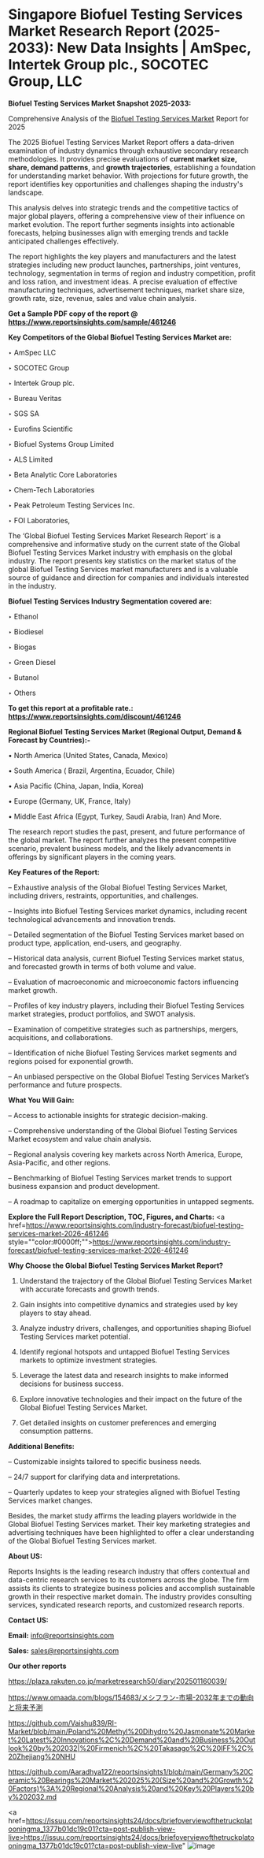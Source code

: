 # Singapore Biofuel Testing Services Market Research Report (2025-2033): New Data Insights | AmSpec, Intertek Group plc., SOCOTEC Group, LLC

<strong>Biofuel Testing Services Market Snapshot 2025-2033:</strong>

Comprehensive Analysis of the <a href=https://www.reportsinsights.com/sample/461246>Biofuel Testing Services Market</a> Report for 2025

The 2025 Biofuel Testing Services Market Report offers a data-driven examination of industry dynamics through exhaustive secondary research methodologies. It provides precise evaluations of <strong>current market size, share, demand patterns</strong>, and <strong>growth trajectories</strong>, establishing a foundation for understanding market behavior. With projections for future growth, the report identifies key opportunities and challenges shaping the industry's landscape.

This analysis delves into strategic trends and the competitive tactics of major global players, offering a comprehensive view of their influence on market evolution. The report further segments insights into actionable forecasts, helping businesses align with emerging trends and tackle anticipated challenges effectively.

The report highlights the key players and manufacturers and the latest strategies including new product launches, partnerships, joint ventures, technology, segmentation in terms of region and industry competition, profit and loss ration, and investment ideas. A precise evaluation of effective manufacturing techniques, advertisement techniques, market share size, growth rate, size, revenue, sales and value chain analysis.

<strong>Get a Sample PDF copy of the report @ <a href=https://www.reportsinsights.com/sample/461246 style=color:#0000ff;>https://www.reportsinsights.com/sample/461246</a></strong>

<strong>Key Competitors of the Global Biofuel Testing Services Market are:</strong>

‣ AmSpec LLC

‣ SOCOTEC Group

‣ Intertek Group plc.

‣ Bureau Veritas

‣ SGS SA

‣ Eurofins Scientific

‣ Biofuel Systems Group Limited

‣ ALS Limited

‣ Beta Analytic Core Laboratories

‣ Chem-Tech Laboratories

‣ Peak Petroleum Testing Services Inc.

‣ FOI Laboratories,

The ‘Global Biofuel Testing Services Market Research Report’ is a comprehensive and informative study on the current state of the Global Biofuel Testing Services Market industry with emphasis on the global industry. The report presents key statistics on the market status of the global Biofuel Testing Services market manufacturers and is a valuable source of guidance and direction for companies and individuals interested in the industry.

<strong>Biofuel Testing Services Industry Segmentation covered are:</strong>

‣ Ethanol

‣ Biodiesel

‣ Biogas

‣ Green Diesel

‣ Butanol

‣ Others

<strong>To get this report at a profitable rate.: <a href=https://www.reportsinsights.com/discount/461246 style=color:#0000ff;>https://www.reportsinsights.com/discount/461246</a></strong>

<strong>Regional Biofuel Testing Services Market (Regional Output, Demand &amp; Forecast by Countries):-</strong>

• North America (United States, Canada, Mexico)

• South America ( Brazil, Argentina, Ecuador, Chile)

• Asia Pacific (China, Japan, India, Korea)

• Europe (Germany, UK, France, Italy)

• Middle East Africa (Egypt, Turkey, Saudi Arabia, Iran) And More.

The research report studies the past, present, and future performance of the global market. The report further analyzes the present competitive scenario, prevalent business models, and the likely advancements in offerings by significant players in the coming years.

<strong>Key Features of the Report:</strong>

– Exhaustive analysis of the Global Biofuel Testing Services Market, including drivers, restraints, opportunities, and challenges.

– Insights into Biofuel Testing Services market dynamics, including recent technological advancements and innovation trends.

– Detailed segmentation of the Biofuel Testing Services market based on product type, application, end-users, and geography.

– Historical data analysis, current Biofuel Testing Services market status, and forecasted growth in terms of both volume and value.

– Evaluation of macroeconomic and microeconomic factors influencing market growth.

– Profiles of key industry players, including their Biofuel Testing Services market strategies, product portfolios, and SWOT analysis.

– Examination of competitive strategies such as partnerships, mergers, acquisitions, and collaborations.

– Identification of niche Biofuel Testing Services market segments and regions poised for exponential growth.

– An unbiased perspective on the Global Biofuel Testing Services Market’s performance and future prospects.

<strong>What You Will Gain:</strong>

– Access to actionable insights for strategic decision-making.

– Comprehensive understanding of the Global Biofuel Testing Services Market ecosystem and value chain analysis.

– Regional analysis covering key markets across North America, Europe, Asia-Pacific, and other regions.

– Benchmarking of Biofuel Testing Services market trends to support business expansion and product development.

– A roadmap to capitalize on emerging opportunities in untapped segments.

<strong>Explore the Full Report Description, TOC, Figures, and Charts:</strong>
<a href=https://www.reportsinsights.com/industry-forecast/biofuel-testing-services-market-2026-461246 style=""color:#0000ff;"">https://www.reportsinsights.com/industry-forecast/biofuel-testing-services-market-2026-461246</a>

<strong>Why Choose the Global Biofuel Testing Services Market Report?</strong>

1. Understand the trajectory of the Global Biofuel Testing Services Market with accurate forecasts and growth trends.

2. Gain insights into competitive dynamics and strategies used by key players to stay ahead.

3. Analyze industry drivers, challenges, and opportunities shaping Biofuel Testing Services market potential.

4. Identify regional hotspots and untapped Biofuel Testing Services markets to optimize investment strategies.

5. Leverage the latest data and research insights to make informed decisions for business success.

6. Explore innovative technologies and their impact on the future of the Global Biofuel Testing Services Market.

7. Get detailed insights on customer preferences and emerging consumption patterns.

<strong>Additional Benefits:</strong>

– Customizable insights tailored to specific business needs.

– 24/7 support for clarifying data and interpretations.

– Quarterly updates to keep your strategies aligned with Biofuel Testing Services market changes.

Besides, the market study affirms the leading players worldwide in the Global Biofuel Testing Services market. Their key marketing strategies and advertising techniques have been highlighted to offer a clear understanding of the Global Biofuel Testing Services market.

<strong><strong>About US</strong>:</strong>

Reports Insights is the leading research industry that offers contextual and data-centric research services to its customers across the globe. The firm assists its clients to strategize business policies and accomplish sustainable growth in their respective market domain. The industry provides consulting services, syndicated research reports, and customized research reports.

<strong>Contact US:</strong>

<p class=><b>Email:</b> <a href=mailto:info@reportsinsights.com>info@reportsinsights.com</a></p>
<p class=><b>Sales:</b> <a href=mailto:sales@reportsinsights.com>sales@reportsinsights.com</a></p>

<strong>Our other reports</strong>

<a href=https://plaza.rakuten.co.jp/marketresearch50/diary/202501160039/>https://plaza.rakuten.co.jp/marketresearch50/diary/202501160039/</a>

<a href=https://www.omaada.com/blogs/154683/メシフラン-市場-2032年までの動向と将来予測>https://www.omaada.com/blogs/154683/メシフラン-市場-2032年までの動向と将来予測</a>

<a href=https://github.com/Vaishu839/RI-Market/blob/main/Poland%20Methyl%20Dihydro%20Jasmonate%20Market%20Latest%20Innovations%2C%20Demand%20and%20Business%20Outlook%20by%202032|%20Firmenich%2C%20Takasago%2C%20IFF%2C%20Zhejiang%20NHU>https://github.com/Vaishu839/RI-Market/blob/main/Poland%20Methyl%20Dihydro%20Jasmonate%20Market%20Latest%20Innovations%2C%20Demand%20and%20Business%20Outlook%20by%202032|%20Firmenich%2C%20Takasago%2C%20IFF%2C%20Zhejiang%20NHU</a>

<a href=https://github.com/Aaradhya122/reportsinsights1/blob/main/Germany%20Ceramic%20Bearings%20Market%202025%20(Size%20and%20Growth%20Factors)%3A%20Regional%20Analysis%20and%20Key%20Players%20by%202032.md>https://github.com/Aaradhya122/reportsinsights1/blob/main/Germany%20Ceramic%20Bearings%20Market%202025%20(Size%20and%20Growth%20Factors)%3A%20Regional%20Analysis%20and%20Key%20Players%20by%202032.md</a>

<a href=https://issuu.com/reportsinsights24/docs/briefoverviewofthetruckplatooningma_1377b01dc19c01?cta=post-publish-view-live>https://issuu.com/reportsinsights24/docs/briefoverviewofthetruckplatooningma_1377b01dc19c01?cta=post-publish-view-live</a>"
![image](https://github.com/user-attachments/assets/2f735455-1c3b-4857-aa73-8b35d31e8b48)
